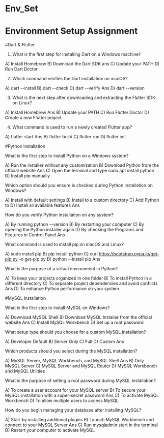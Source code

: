 # Env_Set

# Environment Setup Assignment

#Dart & Flutter

1. What is the first step for installing Dart on a Windows machine?

A) Install Homebrew
B) Download the Dart SDK ans
C) Update your PATH
D) Run Dart Doctor


2. Which command verifies the Dart installation on macOS?

A) dart --install
B) dart --check
C) dart --verify Ans
D) dart --version


3. What is the next step after downloading and extracting the Flutter SDK on Linux?

A) Install Homebrew Ans
B) Update your PATH
C) Run Flutter Doctor
D) Create a new Flutter project


4. What command is used to run a newly created Flutter app?

A) flutter start Ans
B) flutter build
C) flutter run
D) flutter init


#Python Installation

What is the first step to install Python on a Windows system?

A) Run the installer without any customization
B) Download Python from the official website Ans
C) Open the terminal and type sudo apt install python
D) Install pip manually

Which option should you ensure is checked during Python installation on Windows?

A) Install with default settings
B) Install to a custom directory
C) Add Python to 
D) Install all available features Ans

How do you verify Python installation on any system?

A) By running python --version
B) By restarting your computer
C) By opening the Python installer again
D) By checking the Programs and Features in Control Panel Ans

What command is used to install pip on macOS and Linux?

A) sudo install pip
B) pip install python
C) curl https://bootstrap.pypa.io/get-pip.py -o get-pip.py
D) python --install pip Ans

What is the purpose of a virtual environment in Python?

A) To keep your projects organized in one folder
B) To install Python in a different directory
C) To separate project dependencies and avoid conflicts Ans
D) To enhance Python performance on your system

#MySQL Installation

What is the first step to install MySQL on Windows?

A) Download MySQL Shell
B) Download MySQL Installer from the official website Ans
C) Install MySQL Workbench
D) Set up a root password

What setup type should you choose for a custom MySQL installation?

A) Developer Default
B) Server Only
C) Full
D) Custom Ans

Which products should you select during the MySQL installation?

A) MySQL Server, MySQL Workbench, and MySQL Shell Ans
B) Only MySQL Server
C) MySQL Server and MySQL Router
D) MySQL Workbench and MySQL Utilities

What is the purpose of setting a root password during MySQL installation?

A) To create a user account for your MySQL server 
B) To secure your MySQL installation with a super-secret password Ans
C) To activate MySQL Workbench
D) To allow multiple users to access MySQL

How do you begin managing your database after installing MySQL?

A) Start by installing additional plugins
B) Launch MySQL Workbench and connect to your MySQL Server Ans
C) Run mysqladmin start in the terminal
D) Restart your computer to activate MySQL
